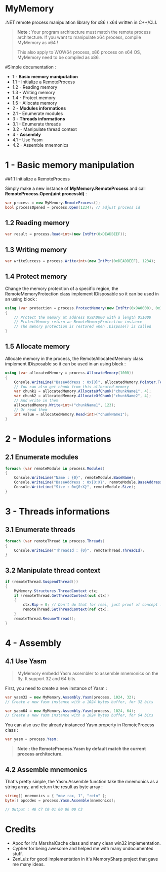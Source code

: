 # MyMemory
.NET remote process manipulation library for x86 / x64 written in C++/CLI.


> **Note :** 
> Your program architecture must match the remote process architecture.
> If you want to manipulate x64 process, compile MyMemory as x64 !
> 
> This also apply to WOW64 process, x86 process on x64 OS, MyMemory need to be compiled as x86.

#Simple documentation :

 - 1 - **Basic memory maniputation**
  - 1.1 - Initialize a RemoteProcess
  - 1.2 - Reading memory
  - 1.3 - Writing memory
  - 1.4 - Protect memory
  - 1.5 - Allocate memory
 - 2 - **Modules informations**
  - 2.1 - Enumerate modules 
 - 3 - **Threads informations**
  - 3.1 - Enumerate threads
  - 3.2 - Manipulate thread context
 - 4 - **Assembly**
  - 4.1 - Use Yasm
  - 4.2 - Assemble mnemonics


# 1 - Basic memory manipulation

##1.1 Initialize a RemoteProcess

Simply make a new instance of **MyMemory.RemoteProcess** and call **RemoteProcess.Open(uint processId)** :

```csharp
var process = new MyMemory.RemoteProcess();
bool processOpened = process.Open(1234); // adjust process id
```

## 1.2 Reading memory

```csharp
var result = process.Read<int>(new IntPtr(0xDEADBEEF));
```

## 1.3 Writing memory

```csharp
var writeSuccess = process.Write<int>(new IntPtr(0xDEADBEEF), 1234);
```

## 1.4 Protect memory

Change the memory protection of a specific region, the RemoteMemoryProtection class implement IDisposable so it can be used in an using block :

```csharp
using (var protection = process.ProtectMemory(new IntPtr(0x9A0000), 0x1000, Enumerations.MemoryProtectionFlags.ExecuteReadWrite))
{
    // Protect the memory at address 0x9A0000 with a length 0x1000
    // ProtectMemory return an RemoteMemoryProtection instance
    // The memory protection is restored when .Dispose() is called
}
```

## 1.5 Allocate memory

Allocate memory in the process, the RemoteAllocatedMemory class implement IDisposable so it can be used in an using block :

```csharp
using (var allocatedMemory = process.AllocateMemory(1000))
{
    Console.WriteLine("BaseAddress : 0x{0}", allocatedMemory.Pointer.ToInt64());
    // You can also get chunk from this allocated memory
    var chunk1 = allocatedMemory.AllocateOfChunk("chunkName1", 4);
    var chunk2 = allocatedMemory.AllocateOfChunk("chunkName2", 4);
    // And write in them
    allocatedMemory.Write<int>("chunkName1", 123);
    // Or read them
    int value = allocatedMemory.Read<int>("chunkName1");
}
```

# 2 - Modules informations

## 2.1 Enumerate modules

```csharp
foreach (var remoteModule in process.Modules)
{
    Console.WriteLine("Name : {0}", remoteModule.BaseName);
    Console.WriteLine("BaseAddress : 0x{0:X}", remoteModule.BaseAddress.ToInt64());
    Console.WriteLine("Size : 0x{0:X}", remoteModule.Size);
}
```

# 3 - Threads informations

## 3.1 Enumerate  threads

```csharp
foreach (var remoteThread in process.Threads)
{
    Console.WriteLine("ThreadId : {0}", remoteThread.ThreadId);
}
```

## 3.2 Manipulate thread context

```csharp
if (remoteThread.SuspendThread())
{
    MyMemory.Structures.ThreadContext ctx;
    if (remoteThread.GetThreadContext(out ctx))
    {
        ctx.Rip = 0; // Don't do that for real, just proof of concept !
        remoteThread.SetThreadContext(ref ctx);
    }
    remoteThread.ResumeThread();
}
```

# 4 - Assembly

## 4.1 Use Yasm

> MyMemory embedd Yasm assembler to assemble mnemonics on the fly.
> It support 32 and 64 bits.

First, you need to create a new instance of Yasm :


```csharp
var yasm32 = new MyMemory.Assembly.Yasm(process, 1024, 32); 
// Create a new Yasm instance with a 1024 bytes buffer, for 32 bits

var yasm64 = new MyMemory.Assembly.Yasm(process, 1024, 64); 
// Create a new Yasm instance with a 1024 bytes buffer, for 64 bits
```

You can also use the already instanced Yasm property in RemoteProcess class :

```csharp
var yasm = process.Yasm;
```

> **Note : the RemoteProcess.Yasm by default match the current process architecture.**

## 4.2 Assemble mnemonics

That's pretty simple, the Yasm.Assemble function take the mnemonics as a string array, and return the result as byte array :

```csharp
string[] mnemonics = { "mov rax, 1", "retn" };
byte[] opcodes = process.Yasm.Assemble(mnemonics);

// Output : 48 C7 C0 01 00 00 00 C3
```


# Credits
- Apoc for it's MarshalCache class and many clean win32 implementation.
- Cypher for being awesome and helped me with many undocumented stuff.
- ZenLulz for good implementation in it's MemorySharp project that gave me many ideas.